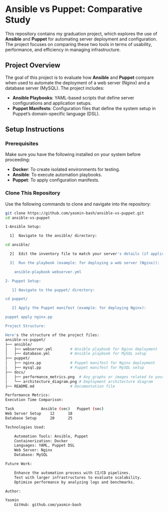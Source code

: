 # Ansible vs Puppet: Comparative Study

This repository contains my graduation project, which explores the use of **Ansible** and **Puppet** for automating server deployment and configuration. The project focuses on comparing these two tools in terms of usability, performance, and efficiency in managing infrastructure.

## Project Overview
The goal of this project is to evaluate how **Ansible** and **Puppet** compare when used to automate the deployment of a web server (Nginx) and a database server (MySQL). The project includes:
- **Ansible Playbooks**: YAML-based scripts that define server configurations and application setups.
- **Puppet Manifests**: Configuration files that define the system setup in Puppet’s domain-specific language (DSL).

## Setup Instructions

### Prerequisites
Make sure you have the following installed on your system before proceeding:
- **Docker**: To create isolated environments for testing.
- **Ansible**: To execute automation playbooks.
- **Puppet**: To apply configuration manifests.

### Clone This Repository
Use the following commands to clone and navigate into the repository:

```bash
git clone https://github.com/yasmin-bash/ansible-vs-puppet.git
cd ansible-vs-puppet

1-Ansible Setup:

  1]  Navigate to the ansible/ directory:

cd ansible/

  2]  Edit the inventory file to match your server's details (if applicable).

  3]  Run the playbook (example: for deploying a web server (Nginx)):

    ansible-playbook webserver.yml

2- Puppet Setup:

   1] Navigate to the puppet/ directory:

cd puppet/

   2] Apply the Puppet manifest (example: for deploying Nginx):

puppet apply nginx.pp

Project Structure:

Here's the structure of the project files:
ansible-vs-puppet/
├── ansible/
│   ├── webserver.yml        # Ansible playbook for Nginx deployment
│   ├── database.yml         # Ansible playbook for MySQL setup
├── puppet/
│   ├── nginx.pp             # Puppet manifest for Nginx deployment
│   ├── mysql.pp             # Puppet manifest for MySQL setup
├── docs/
│   ├── performance_metrics.png  # Any graphs or images related to your project
│   └── architecture_diagram.png # Deployment architecture diagram
├── README.md                # Documentation file

Performance Metrics:
Execution Time Comparison:

Task			Ansible (sec)	Puppet (sec)
Web Server Setup	12		18
Database Setup		20		25

Technologies Used:

    Automation Tools: Ansible, Puppet
    Containerization: Docker
    Languages: YAML, Puppet DSL
    Web Server: Nginx
    Database: MySQL

Future Work:

    Enhance the automation process with CI/CD pipelines.
    Test with larger infrastructures to evaluate scalability.
    Optimize performance by analyzing logs and benchmarks.

Author:

Yasmin 
    GitHub: github.com/yasmin-bash
